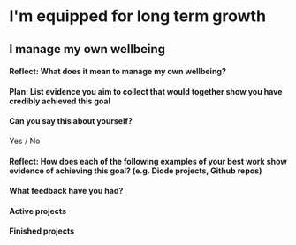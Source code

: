 # I'm equipped for long term growth

## I manage my own wellbeing

#### Reflect: What does it mean to manage my own wellbeing?




#### Plan: List evidence you aim to collect that would together show you have credibly achieved this goal




#### Can you say this about yourself? 

Yes / No


#### Reflect: How does each of the following examples of your best work show evidence of achieving this goal? (e.g. Diode projects, Github repos)




#### What feedback have you had?




#### Active projects



#### Finished projects